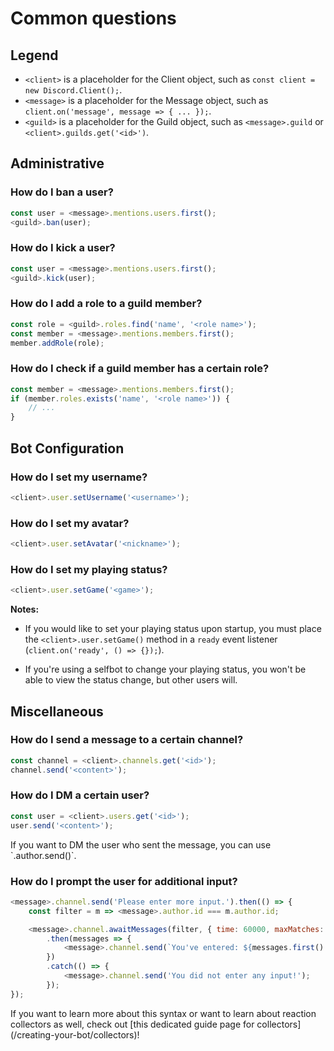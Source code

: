 # Common questions

## Legend

* `<client>` is a placeholder for the Client object, such as `const client = new Discord.Client();`.
* `<message>` is a placeholder for the Message object, such as `client.on('message', message => { ... });`.
* `<guild>` is a placeholder for the Guild object, such as `<message>.guild` or `<client>.guilds.get('<id>')`.

## Administrative

### How do I ban a user?

```js
const user = <message>.mentions.users.first();
<guild>.ban(user);
```

### How do I kick a user?

```js
const user = <message>.mentions.users.first();
<guild>.kick(user);
```

### How do I add a role to a guild member?

```js
const role = <guild>.roles.find('name', '<role name>');
const member = <message>.mentions.members.first();
member.addRole(role);
```

### How do I check if a guild member has a certain role?

```js
const member = <message>.mentions.members.first();
if (member.roles.exists('name', '<role name>')) {
	// ...
}
```

## Bot Configuration

### How do I set my username?

```js
<client>.user.setUsername('<username>');
```

### How do I set my avatar?

```js
<client>.user.setAvatar('<nickname>');
```

### How do I set my playing status?

```js
<client>.user.setGame('<game>');
```

**Notes:**

* If you would like to set your playing status upon startup, you must place the `<client>.user.setGame()` method in a `ready` event listener (`client.on('ready', () => {});`).

* If you're using a selfbot to change your playing status, you won't be able to view the status change, but other users will.

## Miscellaneous

### How do I send a message to a certain channel?

```js
const channel = <client>.channels.get('<id>');
channel.send('<content>');
```

### How do I DM a certain user?

```js
const user = <client>.users.get('<id>');
user.send('<content>');
```

<p class="tip">If you want to DM the user who sent the message, you can use `<message>.author.send()`.</p>

### How do I prompt the user for additional input?

```js
<message>.channel.send('Please enter more input.').then(() => {
	const filter = m => <message>.author.id === m.author.id;

	<message>.channel.awaitMessages(filter, { time: 60000, maxMatches: 1, errors: ['time'] })
		.then(messages => {
			<message>.channel.send(`You've entered: ${messages.first().content}`);
		})
		.catch(() => {
			<message>.channel.send('You did not enter any input!');
		});
});
```

<p class="tip">If you want to learn more about this syntax or want to learn about reaction collectors as well, check out [this dedicated guide page for collectors](/creating-your-bot/collectors)!</p>
